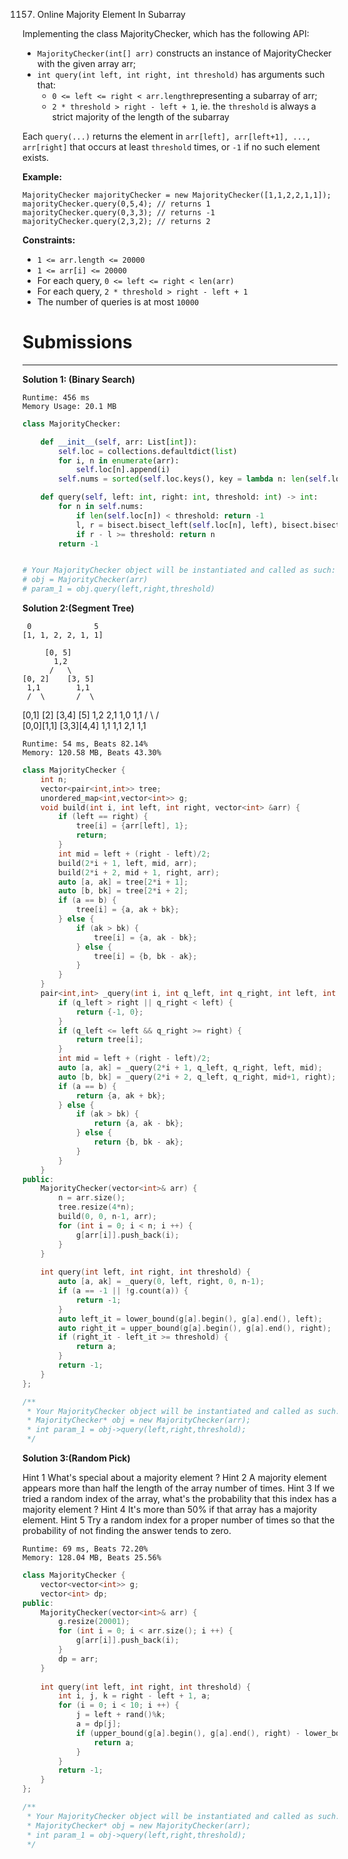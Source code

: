 1157. Online Majority Element In Subarray

Implementing the class MajorityChecker, which has the following API:

* `MajorityChecker(int[] arr)` constructs an instance of MajorityChecker with the given array arr;
* `int query(int left, int right, int threshold)` has arguments such that:
    * `0 <= left <= right < arr.length`representing a subarray of arr;
    * `2 * threshold > right - left + 1`, ie. the `threshold` is always a strict majority of the length of the subarray

Each `query(...)` returns the element in `arr[left], arr[left+1], ..., arr[right]` that occurs at least `threshold` times, or `-1` if no such element exists.

 

**Example:**
```
MajorityChecker majorityChecker = new MajorityChecker([1,1,2,2,1,1]);
majorityChecker.query(0,5,4); // returns 1
majorityChecker.query(0,3,3); // returns -1
majorityChecker.query(2,3,2); // returns 2
```

**Constraints:**

* `1 <= arr.length <= 20000`
* `1 <= arr[i] <= 20000`
* For each query, `0 <= left <= right < len(arr)`
* For each query, `2 * threshold > right - left + 1`
* The number of queries is at most `10000`

# Submissions
---
**Solution 1: (Binary Search)**
```
Runtime: 456 ms
Memory Usage: 20.1 MB
```
```python
class MajorityChecker:

    def __init__(self, arr: List[int]):
        self.loc = collections.defaultdict(list)
        for i, n in enumerate(arr):
            self.loc[n].append(i)    
        self.nums = sorted(self.loc.keys(), key = lambda n: len(self.loc[n]), reverse=True)

    def query(self, left: int, right: int, threshold: int) -> int:
        for n in self.nums:
            if len(self.loc[n]) < threshold: return -1
            l, r = bisect.bisect_left(self.loc[n], left), bisect.bisect_right(self.loc[n], right)
            if r - l >= threshold: return n
        return -1


# Your MajorityChecker object will be instantiated and called as such:
# obj = MajorityChecker(arr)
# param_1 = obj.query(left,right,threshold)
```

**Solution 2:(Segment Tree)**

     0              5
    [1, 1, 2, 2, 1, 1]

         [0, 5]
           1,2
          /   \
    [0, 2]    [3, 5]
     1,1        1,1
     /  \       /  \
  [0,1] [2]   [3,4] [5]
   1,2  2,1   1,0   1,1
   / \         / \
[0,0][1,1] [3,3][4,4]
  1,1 1,1   2,1  1,1

```
Runtime: 54 ms, Beats 82.14%
Memory: 120.58 MB, Beats 43.30%
```
```c++
class MajorityChecker {
    int n;
    vector<pair<int,int>> tree;
    unordered_map<int,vector<int>> g;
    void build(int i, int left, int right, vector<int> &arr) {
        if (left == right) {
            tree[i] = {arr[left], 1};
            return;
        }
        int mid = left + (right - left)/2;
        build(2*i + 1, left, mid, arr);
        build(2*i + 2, mid + 1, right, arr);
        auto [a, ak] = tree[2*i + 1];
        auto [b, bk] = tree[2*i + 2];
        if (a == b) {
            tree[i] = {a, ak + bk};
        } else {
            if (ak > bk) {
                tree[i] = {a, ak - bk};
            } else {
                tree[i] = {b, bk - ak};
            }
        }
    }
    pair<int,int> _query(int i, int q_left, int q_right, int left, int right) {
        if (q_left > right || q_right < left) {
            return {-1, 0};
        }
        if (q_left <= left && q_right >= right) {
            return tree[i];
        }
        int mid = left + (right - left)/2;
        auto [a, ak] = _query(2*i + 1, q_left, q_right, left, mid);
        auto [b, bk] = _query(2*i + 2, q_left, q_right, mid+1, right);
        if (a == b) {
            return {a, ak + bk};
        } else {
            if (ak > bk) {
                return {a, ak - bk};
            } else {
                return {b, bk - ak};
            }
        }
    }
public:
    MajorityChecker(vector<int>& arr) {
        n = arr.size();
        tree.resize(4*n);
        build(0, 0, n-1, arr);
        for (int i = 0; i < n; i ++) {
            g[arr[i]].push_back(i);
        }
    }
    
    int query(int left, int right, int threshold) {
        auto [a, ak] = _query(0, left, right, 0, n-1);
        if (a == -1 || !g.count(a)) {
            return -1;
        }
        auto left_it = lower_bound(g[a].begin(), g[a].end(), left);
        auto right_it = upper_bound(g[a].begin(), g[a].end(), right);
        if (right_it - left_it >= threshold) {
            return a;
        }
        return -1;
    }
};

/**
 * Your MajorityChecker object will be instantiated and called as such:
 * MajorityChecker* obj = new MajorityChecker(arr);
 * int param_1 = obj->query(left,right,threshold);
 */
```

**Solution 3:(Random Pick)**

Hint 1
What's special about a majority element ?
Hint 2
A majority element appears more than half the length of the array number of times.
Hint 3
If we tried a random index of the array, what's the probability that this index has a majority element ?
Hint 4
It's more than 50% if that array has a majority element.
Hint 5
Try a random index for a proper number of times so that the probability of not finding the answer tends to zero.

```
Runtime: 69 ms, Beats 72.20%
Memory: 128.04 MB, Beats 25.56%
```
```c++
class MajorityChecker {
    vector<vector<int>> g;
    vector<int> dp;
public:
    MajorityChecker(vector<int>& arr) {
        g.resize(20001);
        for (int i = 0; i < arr.size(); i ++) {
            g[arr[i]].push_back(i);
        }
        dp = arr;
    }
    
    int query(int left, int right, int threshold) {
        int i, j, k = right - left + 1, a;
        for (i = 0; i < 10; i ++) {
            j = left + rand()%k;
            a = dp[j];
            if (upper_bound(g[a].begin(), g[a].end(), right) - lower_bound(g[a].begin(), g[a].end(), left) >= threshold) {
                return a;
            }
        }
        return -1;
    }
};

/**
 * Your MajorityChecker object will be instantiated and called as such:
 * MajorityChecker* obj = new MajorityChecker(arr);
 * int param_1 = obj->query(left,right,threshold);
 */
```
